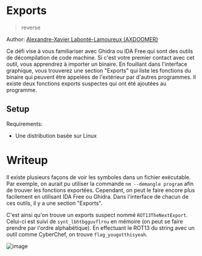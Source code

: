 # Exports

> reverse

Author: [Alexandre-Xavier Labonté-Lamoureux (AXDOOMER)](https://github.com/axdoomer)

Ce défi vise à vous familiariser avec Ghidra ou IDA Free qui sont des outils de décompilation de code machine. Si c'est votre premier contact avec cet outil, vous apprendrez à importer un binaire. En fouillant dans l'interface graphique, vous trouverez une section "Exports" qui liste les fonctions du binaire qui peuvent être appelées de l'extérieur par d'autres programmes. Il existe deux fonctions exports suspectes qui ont été ajoutées au programme. 

## Setup

Requirements:
- Une distribution basée sur Linux

# Writeup

Il existe plusieurs façons de voir les symboles dans un fichier exécutable. Par exemple, on aurait pu utiliser la commande `nm --demangle program` afin de trouver les fonctions exportées. Cependant, on peut le faire encore plus facilement en utilisant IDA Free ou Ghidra. Dans l'interface de chacun de ces outils, il y a une section "Exports". 

C'est ainsi qu'on trouve un exports suspect nommé `ROT13TheNextExport`. Celui-ci est suivi de `synt_lbhtbgguvflrnu` en mémoire (on peut se faire prendre par l'ordre alphabétique). En effectuant le ROT13 du string avec un outil comme CyberChef, on trouve `flag_yougotthisyeah`. 

![image](https://user-images.githubusercontent.com/6194072/129850703-5991d8f6-93b6-434d-a728-24bf842cbafc.png)

